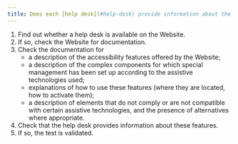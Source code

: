 ```yaml
---
title: Does each [help desk](#help-desk) provide information about the [accessibility features](#accessibility-feature) and accessibility compatibility described in the [documentation](#documentation) of the Website?
---
```


1. Find out whether a help desk is available on the Website.
2. If so, check the Website for documentation.
3. Check the documentation for 
	- a description of the accessibility features offered by the Website;
	- a description of the complex components for which special management has been set up according to the assistive technologies used;
	- explanations of how to use these features (where they are located, how to activate them);
	- a description of elements that do not comply or are not compatible with certain assistive technologies, and the presence of alternatives where appropriate.
4. Check that the help desk provides information about these features.
5. If so, the test is validated.
